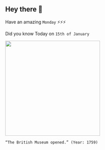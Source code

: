 ## Hey there 👋
Have an amazing `Monday` ⚡⚡⚡

Did you know Today on `15th of January`
 
 [<img src="https://upload.wikimedia.org/wikipedia/commons/f/f2/Sir_Hans_Sloane%2C_an_engraving_from_a_portrait_by_T._Murray.jpg" width="300" />](http://en.wikipedia.org/wiki/British_Museum) 
 ```
“The British Museum opened.” (Year: 1759)
```
